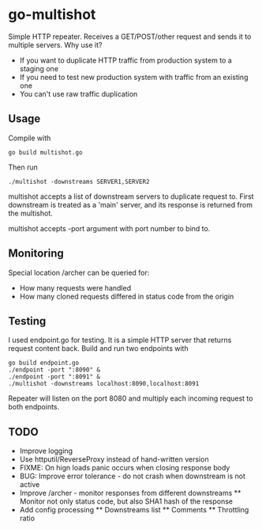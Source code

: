 # go-multishot

Simple HTTP repeater. Receives a GET/POST/other request and sends it to multiple servers.
Why use it?

* If you want to duplicate HTTP traffic from production system to a staging one
* If you need to test new production system with traffic from an existing one
* You can't use raw traffic duplication

## Usage

Compile with

    go build multishot.go

Then run

    ./multishot -downstreams SERVER1,SERVER2

multishot accepts a list of downstream servers to duplicate request to.
First downstream is treated as a 'main' server, and its response is returned from the multishot.

multishot accepts -port argument with port number to bind to.

## Monitoring

Special location /archer can be queried for:

* How many requests were handled
* How many cloned requests differed in status code from the origin

## Testing

I used endpoint.go for testing. It is a simple HTTP server that returns request content back.
Build and run two endpoints with

    go build endpoint.go
    ./endpoint -port ":8090" &
    ./endpoint -port ":8091" &
    ./multishot -downstreams localhost:8090,localhost:8091

Repeater will listen on the port 8080 and multiply each incoming request to both endpoints.

## TODO

* Improve logging
* Use httputil/ReverseProxy instead of hand-written version
* FIXME: On hign loads panic occurs when closing response body
* BUG: Improve error tolerance - do not crash when downstream is not active
* Improve /archer - monitor responses from different downstreams
** Monitor not only status code, but also SHA1 hash of the response
* Add config processing
** Downstreams list
** Comments
** Throttling ratio
